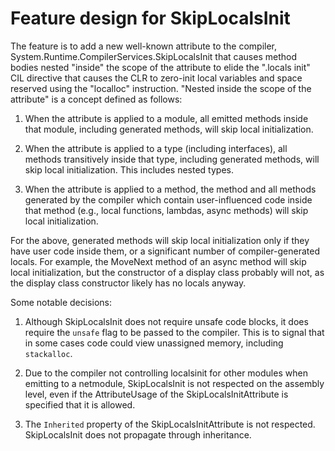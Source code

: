 
# Feature design for SkipLocalsInit

The feature is to add a new well-known attribute to the compiler, System.Runtime.CompilerServices.SkipLocalsInit that causes method bodies nested "inside" the scope of the attribute to elide the ".locals init" CIL directive that causes the CLR to zero-init local variables and space reserved using the "localloc" instruction. "Nested inside the scope of the attribute" is a concept defined as follows:

1. When the attribute is applied to a module, all emitted methods inside that module, including generated methods, will skip local initialization.

2. When the attribute is applied to a type (including interfaces), all methods transitively inside that type, including generated methods, will skip local initialization. This includes nested types.

3. When the attribute is applied to a method, the method and all methods generated by the compiler which contain user-influenced code inside that method (e.g., local functions, lambdas, async methods) will skip local initialization.

For the above, generated methods will skip local initialization only if they have user code inside them, or a significant number of
compiler-generated locals. For example, the MoveNext method of an async method will skip local initialization, but the constructor of
a display class probably will not, as the display class constructor likely has no locals anyway.

Some notable decisions:

1. Although SkipLocalsInit does not require unsafe code blocks, it does require the `unsafe` flag to be passed to the compiler. This
   is to signal that in some cases code could view unassigned memory, including `stackalloc`. 

2. Due to the compiler not controlling localsinit for other modules when emitting to a netmodule, SkipLocalsInit is not respected on
   the assembly level, even if the AttributeUsage of the SkipLocalsInitAttribute is specified that it is allowed.

3. The `Inherited` property of the SkipLocalsInitAttribute is not respected. SkipLocalsInit does not propagate through inheritance.
